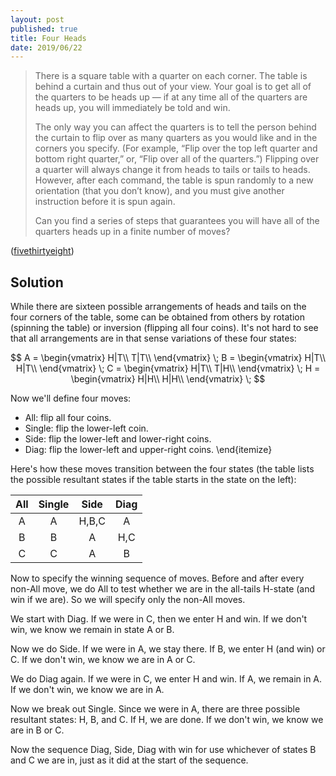 ```yaml
---
layout: post
published: true
title: Four Heads
date: 2019/06/22
---
```


>There is a square table with a quarter on each corner. The table is behind a curtain and thus out of your view. Your goal is to get all of the quarters to be heads up — if at any time all of the quarters are heads up, you will immediately be told and win.
>
>The only way you can affect the quarters is to tell the person behind the curtain to flip over as many quarters as you would like and in the corners you specify. (For example, “Flip over the top left quarter and bottom right quarter,” or, “Flip over all of the quarters.”) Flipping over a quarter will always change it from heads to tails or tails to heads. However, after each command, the table is spun randomly to a new orientation (that you don’t know), and you must give another instruction before it is spun again.
>
>Can you find a series of steps that guarantees you will have all of the quarters heads up in a finite number of moves?

<!--more-->

([fivethirtyeight](https://fivethirtyeight.com/features/i-would-walk-500-miles-and-i-would-riddle-500-more/))


## Solution

While there are sixteen possible arrangements of heads and tails on the four corners of the table, some can be obtained from others by rotation (spinning the table) or inversion (flipping all four coins).  It's not hard to see that all arrangements are in that sense variations of these four states:

$$ A = \begin{vmatrix}
H|T\\
T|T\\
\end{vmatrix} 
\;
B = \begin{vmatrix}
H|T\\
H|T\\
\end{vmatrix} 
\;
C = \begin{vmatrix}
H|T\\
T|H\\
\end{vmatrix} 
\;
H = \begin{vmatrix}
H|H\\
H|H\\
\end{vmatrix} 
\;
$$

Now we'll define four moves:
 - All: flip all four coins.
 - Single: flip the lower-left coin.
 - Side: flip the lower-left and lower-right coins.
 - Diag: flip the lower-left and upper-right coins.
\end{itemize}

Here's how these moves transition between the four states (the table lists the possible resultant states if the table starts in the state on the left):


 All | Single | Side | Diag
 :---: | :------: | :----: | :----: |
 A | A | H,B,C | A | A 
 B | B | A | H,C | B 
 C | C | A | B | H 

Now to specify the winning sequence of moves. Before and after every non-All move, we do All to test whether we are in the all-tails H-state (and win if we are). So we will specify only the non-All moves.

We start with Diag. If we were in C, then we enter H and win. If we don't win, we know we remain in state A or B.

Now we do Side. If we were in A, we stay there. If B, we enter H (and win) or C. If we don't win, we know we are in A or C.

We do Diag again.  If we were in C, we enter H and win.  If A, we remain in A. If we don't win, we know we are in A.

Now we break out Single. Since we were in A, there are three possible resultant states: H, B, and C.  If H, we are done.  If we don't win, we know we are in B or C.

Now the sequence Diag, Side, Diag with win for use whichever of states B and C we are in, just as it did at the start of the sequence.

<br>

